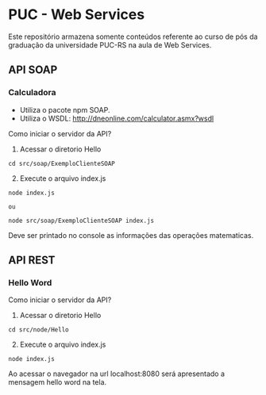 # PUC - Web Services
Este repositório armazena somente conteúdos referente ao curso de pós da graduação da universidade PUC-RS na aula de Web Services.

## API SOAP
### Calculadora
* Utiliza o pacote npm SOAP.
* Utiliza o WSDL: http://dneonline.com/calculator.asmx?wsdl

Como iniciar o servidor da API?
1. Acessar o diretorio Hello
```
cd src/soap/ExemploClienteSOAP
```

2. Execute o arquivo index.js

```
node index.js

ou 

node src/soap/ExemploClienteSOAP index.js
```

Deve ser printado no console as informações das operações matematicas.

## API REST
### Hello Word
Como iniciar o servidor da API?
1. Acessar o diretorio Hello
```
cd src/node/Hello
```

2. Execute o arquivo index.js

```
node index.js
```

Ao acessar o navegador na url localhost:8080 será apresentado a mensagem hello word na tela.